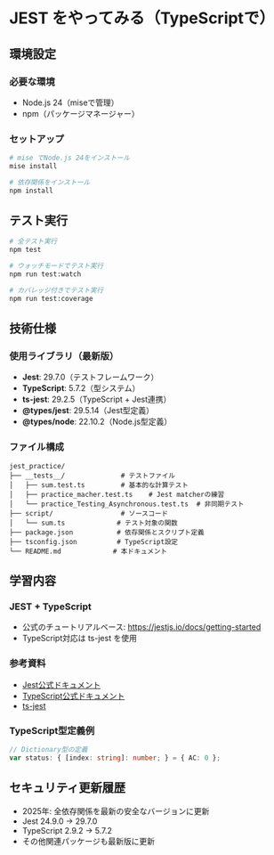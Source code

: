 # JEST をやってみる（TypeScriptで）

## 環境設定

### 必要な環境
- Node.js 24（miseで管理）
- npm（パッケージマネージャー）

### セットアップ
```bash
# mise でNode.js 24をインストール
mise install

# 依存関係をインストール
npm install
```

## テスト実行

```bash
# 全テスト実行
npm test

# ウォッチモードでテスト実行
npm run test:watch

# カバレッジ付きでテスト実行
npm run test:coverage
```

## 技術仕様

### 使用ライブラリ（最新版）
- **Jest**: 29.7.0（テストフレームワーク）
- **TypeScript**: 5.7.2（型システム）
- **ts-jest**: 29.2.5（TypeScript + Jest連携）
- **@types/jest**: 29.5.14（Jest型定義）
- **@types/node**: 22.10.2（Node.js型定義）

### ファイル構成
```
jest_practice/
├── __tests__/              # テストファイル
│   ├── sum.test.ts         # 基本的な計算テスト
│   ├── practice_macher.test.ts    # Jest matcherの練習
│   └── practice_Testing_Asynchronous.test.ts  # 非同期テスト
├── script/                 # ソースコード
│   └── sum.ts             # テスト対象の関数
├── package.json           # 依存関係とスクリプト定義
├── tsconfig.json          # TypeScript設定
└── README.md             # 本ドキュメント
```

## 学習内容

### JEST + TypeScript
- 公式のチュートリアルベース: https://jestjs.io/docs/getting-started
- TypeScript対応は ts-jest を使用

### 参考資料
- [Jest公式ドキュメント](https://jestjs.io/)
- [TypeScript公式ドキュメント](https://www.typescriptlang.org/docs/)
- [ts-jest](https://kulshekhar.github.io/ts-jest/)

### TypeScript型定義例
```typescript
// Dictionary型の定義
var status: { [index: string]: number; } = { AC: 0 };
```

## セキュリティ更新履歴
- 2025年: 全依存関係を最新の安全なバージョンに更新
- Jest 24.9.0 → 29.7.0
- TypeScript 2.9.2 → 5.7.2
- その他関連パッケージも最新版に更新


